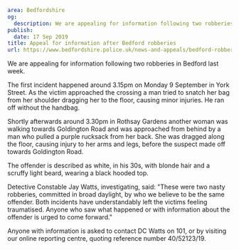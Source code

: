 ```yaml
area: Bedfordshire
og:
  description: We are appealing for information following two robberies in Bedford last week that we believe to be linked.
publish:
  date: 17 Sep 2019
title: Appeal for information after Bedford robberies
url: https://www.bedfordshire.police.uk/news-and-appeals/bedford-robbery-appeal-sept2019
```

We are appealing for information following two robberies in Bedford last week.

The first incident happened around 3.15pm on Monday 9 September in York Street. As the victim approached the crossing a man tried to snatch her bag from her shoulder dragging her to the floor, causing minor injuries. He ran off without the handbag.

Shortly afterwards around 3.30pm in Rothsay Gardens another woman was walking towards Goldington Road and was approached from behind by a man who pulled a purple rucksack from her back. She was dragged along the floor, causing injury to her arms and legs, before the suspect made off towards Goldington Road.

The offender is described as white, in his 30s, with blonde hair and a scruffy light beard, wearing a black hooded top.

Detective Constable Jay Watts, investigating, said: "These were two nasty robberies, committed in broad daylight, by who we believe to be the same offender. Both incidents have understandably left the victims feeling traumatised. Anyone who saw what happened or with information about the offender is urged to come forward."

Anyone with information is asked to contact DC Watts on 101, or by visiting our online reporting centre, quoting reference number 40/52123/19.
